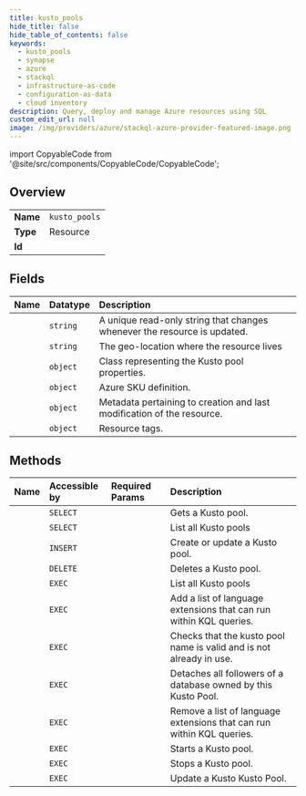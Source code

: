 ```yaml
---
title: kusto_pools
hide_title: false
hide_table_of_contents: false
keywords:
  - kusto_pools
  - synapse
  - azure    
  - stackql
  - infrastructure-as-code
  - configuration-as-data
  - cloud inventory
description: Query, deploy and manage Azure resources using SQL
custom_edit_url: null
image: /img/providers/azure/stackql-azure-provider-featured-image.png
---
```


import CopyableCode from '@site/src/components/CopyableCode/CopyableCode';




## Overview
<table><tbody>
<tr><td><b>Name</b></td><td><code>kusto_pools</code></td></tr>
<tr><td><b>Type</b></td><td>Resource</td></tr>
<tr><td><b>Id</b></td><td><CopyableCode code="azure.synapse.kusto_pools" /></td></tr>
</tbody></table>

## Fields
| Name | Datatype | Description |
|:-----|:---------|:------------|
| <CopyableCode code="etag" /> | `string` | A unique read-only string that changes whenever the resource is updated. |
| <CopyableCode code="location" /> | `string` | The geo-location where the resource lives |
| <CopyableCode code="properties" /> | `object` | Class representing the Kusto pool properties. |
| <CopyableCode code="sku" /> | `object` | Azure SKU definition. |
| <CopyableCode code="systemData" /> | `object` | Metadata pertaining to creation and last modification of the resource. |
| <CopyableCode code="tags" /> | `object` | Resource tags. |
## Methods
| Name | Accessible by | Required Params | Description |
|:-----|:--------------|:----------------|:------------|
| <CopyableCode code="get" /> | `SELECT` | <CopyableCode code="kustoPoolName, resourceGroupName, subscriptionId, workspaceName" /> | Gets a Kusto pool. |
| <CopyableCode code="list_by_workspace" /> | `SELECT` | <CopyableCode code="resourceGroupName, subscriptionId, workspaceName" /> | List all Kusto pools |
| <CopyableCode code="create_or_update" /> | `INSERT` | <CopyableCode code="kustoPoolName, resourceGroupName, subscriptionId, workspaceName, data__sku" /> | Create or update a Kusto pool. |
| <CopyableCode code="delete" /> | `DELETE` | <CopyableCode code="kustoPoolName, resourceGroupName, subscriptionId, workspaceName" /> | Deletes a Kusto pool. |
| <CopyableCode code="_list_by_workspace" /> | `EXEC` | <CopyableCode code="resourceGroupName, subscriptionId, workspaceName" /> | List all Kusto pools |
| <CopyableCode code="add_language_extensions" /> | `EXEC` | <CopyableCode code="kustoPoolName, resourceGroupName, subscriptionId, workspaceName" /> | Add a list of language extensions that can run within KQL queries. |
| <CopyableCode code="check_name_availability" /> | `EXEC` | <CopyableCode code="location, subscriptionId, data__name, data__type" /> | Checks that the kusto pool name is valid and is not already in use. |
| <CopyableCode code="detach_follower_databases" /> | `EXEC` | <CopyableCode code="kustoPoolName, resourceGroupName, subscriptionId, workspaceName, data__attachedDatabaseConfigurationName, data__clusterResourceId" /> | Detaches all followers of a database owned by this Kusto Pool. |
| <CopyableCode code="remove_language_extensions" /> | `EXEC` | <CopyableCode code="kustoPoolName, resourceGroupName, subscriptionId, workspaceName" /> | Remove a list of language extensions that can run within KQL queries. |
| <CopyableCode code="start" /> | `EXEC` | <CopyableCode code="kustoPoolName, resourceGroupName, subscriptionId, workspaceName" /> | Starts a Kusto pool. |
| <CopyableCode code="stop" /> | `EXEC` | <CopyableCode code="kustoPoolName, resourceGroupName, subscriptionId, workspaceName" /> | Stops a Kusto pool. |
| <CopyableCode code="update" /> | `EXEC` | <CopyableCode code="kustoPoolName, resourceGroupName, subscriptionId, workspaceName" /> | Update a Kusto Kusto Pool. |
